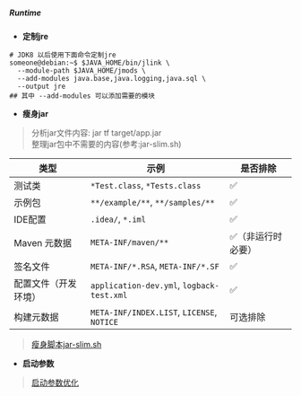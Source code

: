 ##### Runtime

- **定制jre**
```shell
# JDK8 以后使用下面命令定制jre
someone@debian:~$ $JAVA_HOME/bin/jlink \
  --module-path $JAVA_HOME/jmods \
  --add-modules java.base,java.logging,java.sql \
  --output jre
## 其中 --add-modules 可以添加需要的模块
```

- **瘦身jar**
> 分析jar文件内容: jar tf target/app.jar  
> 整理jar包中不需要的内容(参考:jar-slim.sh)

| 类型         | 示例                                         | 是否排除      |
| ---------- | ------------------------------------------ | --------- |
| 测试类        | `*Test.class`, `*Tests.class`              | ✅         |
| 示例包        | `**/example/**`, `**/samples/**`           | ✅         |
| IDE配置      | `.idea/`, `*.iml`                          | ✅         |
| Maven 元数据  | `META-INF/maven/**`                        | ✅（非运行时必要） |
| 签名文件       | `META-INF/*.RSA`, `META-INF/*.SF`          | ✅         |
| 配置文件（开发环境） | `application-dev.yml`, `logback-test.xml`  | ✅         |
| 构建元数据      | `META-INF/INDEX.LIST`, `LICENSE`, `NOTICE` | 可选排除      |

> [瘦身脚本jar-slim.sh](runtime-jar.md)  

- **启动参数**
> [启动参数优化](runtime-optimized.md)